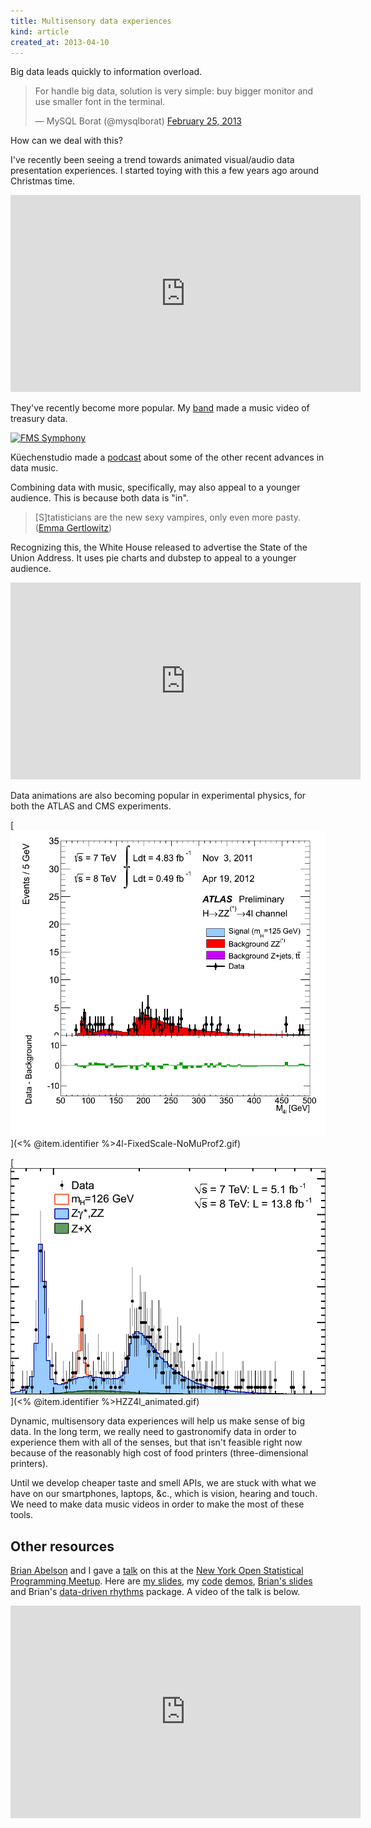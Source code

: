 ```yaml
---
title: Multisensory data experiences
kind: article
created_at: 2013-04-10
---
```

Big data leads quickly to information overload.

<blockquote class="twitter-tweet"><p>For handle big data, solution is very simple: buy bigger monitor and use smaller font in the terminal.</p>&mdash; MySQL Borat (@mysqlborat) <a href="https://twitter.com/mysqlborat/status/306078371182428161">February 25, 2013</a></blockquote>
<script async src="//platform.twitter.com/widgets.js" charset="utf-8"></script>

How can we deal with this?

I've recently been seeing a trend towards animated visual/audio data presentation
experiences. I started toying with this a few years ago around Christmas time.

<iframe width="560" height="315" src="http://www.youtube.com/embed/rLZDvXPIDa0" frameborder="0" allowfullscreen></iframe>

They've recently become more popular. My [band](http://csvsoundsystem.com)
made a music video of treasury data.

[<img alt="FMS Symphony" src="<% @item.identifier %>fms.png" class="wide" />](http://fms.csvsoundsystem.com)

Küechenstudio made a [podcast](http://www.kuechenstud.io/datenschau/podcast/ds008/)
about some of the other recent advances in data music.

Combining data with music, specifically, may also appeal to a younger audience.
This is because both data is "in".

> [S]tatisticians are the new sexy vampires, only even more pasty.
> ([Emma Gertlowitz](http://www.newyorker.com/humor/2012/11/19/121119sh_shouts_rudnick))

Recognizing this, the White House released to advertise the State of the
Union Address. It uses pie charts and dubstep to appeal to a younger audience.

<iframe width="560" height="315" src="http://www.youtube.com/embed/i85haOoK5os" frameborder="0" allowfullscreen></iframe>

Data animations are also becoming popular in experimental physics, for both the
ATLAS and CMS experiments.

<!-- https://twiki.cern.ch/twiki/pub/AtlasPublic/HiggsPublicResults//4l-FixedScale-NoMuProf2.gif -->
[![ATLAS](4l-FixedScale-NoMuProf2-preview.png)](<% @item.identifier %>4l-FixedScale-NoMuProf2.gif)

<!-- https://twiki.cern.ch/twiki/pub/CMSPublic/Hig13002TWiki/HZZ4l_animated.gif -->
[![CMS](HZZ4l_animated-preview.png)](<% @item.identifier %>HZZ4l_animated.gif)

Dynamic, multisensory data experiences will help us make sense of big data.
In the long term, we really need to gastronomify data in order to experience
them with all of the senses, but that isn't feasible right now because of the
reasonably high cost of food printers (three-dimensional printers).

Until we develop cheaper taste and smell APIs, we are stuck with what we have
on our smartphones, laptops, &c., which is vision, hearing and touch. We need
to make data music videos in order to make the most of these tools.

## Other resources
[Brian Abelson](http://brianabelson.com)
and I gave a [talk](http://www.meetup.com/nyhackr/events/111193682/) on this at the
[New York Open Statistical Programming Meetup](http://www.meetup.com/nyhackr/).
Here are [my slides](http://tlevine.github.com/music-videos-in-r),
my [code](http://tlevine.github.io/music-videos-in-r/live-code-christmas.r)
[demos](http://tlevine.github.io/music-videos-in-r/live-code-fms.r),
[Brian's slides](http://csv.github.io/ddr_nyhackr/) and Brian's
[data-driven rhythms](https://github.com/csv/ddr) package.
A video of the talk is below.

<iframe width="560" height="340" src="http://cdn.livestream.com/embed/knerd?layout=4&amp;clip=pla_a5d59285-9399-47dc-aaef-2b9a77142d5e&amp;height=340&amp;width=560&amp;autoplay=false" style="border:0;outline:0" frameborder="0" scrolling="no"></iframe>
